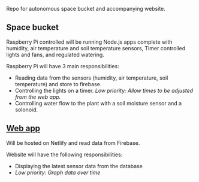 Repo for autonomous space bucket and accompanying website. 

## Space bucket
Raspberry Pi controlled will be running Node.js apps complete with humidity, air temperature and soil temperature sensors, Timer controlled lights and fans, and regulated watering.

Raspberry Pi will have 3 main responsibilities:
- Reading data from the sensors (humidity, air temperature, soil temperature) and store to firebase.
- Controlling the lights on a timer. _Low priority: Allow times to be adjusted from the web app._
- Controlling water flow to the plant with a soil moisture sensor and a solonoid.

## [Web app](https://braydend.spacebucket.netlify.com/)
Will be hosted on Netlify and read data from Firebase.

Website will have the following responsibilities:
- Displaying the latest sensor data from the database
- _Low priority: Graph data over time_
